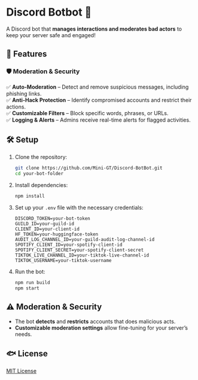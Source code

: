 # Discord Botbot 🤖  

A Discord bot that **manages interactions and moderates bad actors** to keep your server safe and engaged!  

## 🚀 Features  
### 🛡️ Moderation & Security  
✅ **Auto-Moderation** – Detect and remove suspicious messages, including phishing links.  
✅ **Anti-Hack Protection** – Identify compromised accounts and restrict their actions.  
✅ **Customizable Filters** – Block specific words, phrases, or URLs.  
✅ **Logging & Alerts** – Admins receive real-time alerts for flagged activities.   

## 🛠️ Setup  
1. Clone the repository:  
   ```sh
   git clone https://github.com/Mini-GT/Discord-BotBot.git
   cd your-bot-folder
   ```  
2. Install dependencies:  
   ```sh
   npm install
   ```  
3. Set up your `.env` file with the necessary credentials:  
   ```env
   DISCORD_TOKEN=your-bot-token
   GUILD_ID=your-guild-id
   CLIENT_ID=your-client-id
   HF_TOKEN=your-huggingface-token
   AUDIT_LOG_CHANNEL_ID=your-guild-audit-log-channel-id
   SPOTIFY_CLIENT_ID=your-spotify-client-id
   SPOTIFY_CLIENT_SECRET=your-spotify-client-secret
   TIKTOK_LIVE_CHANNEL_ID=your-tiktok-live-channel-id
   TIKTOK_USERNAME=your-tiktok-username
   ```  
4. Run the bot:  
   ```sh
   npm run build
   npm start
   ```  

## ⚠️ Moderation & Security  
- The bot **detects** and **restricts** accounts that does malicious acts.  
- **Customizable moderation settings** allow fine-tuning for your server’s needs.  

## 🐟 License  
[MIT License](LICENSE)  


